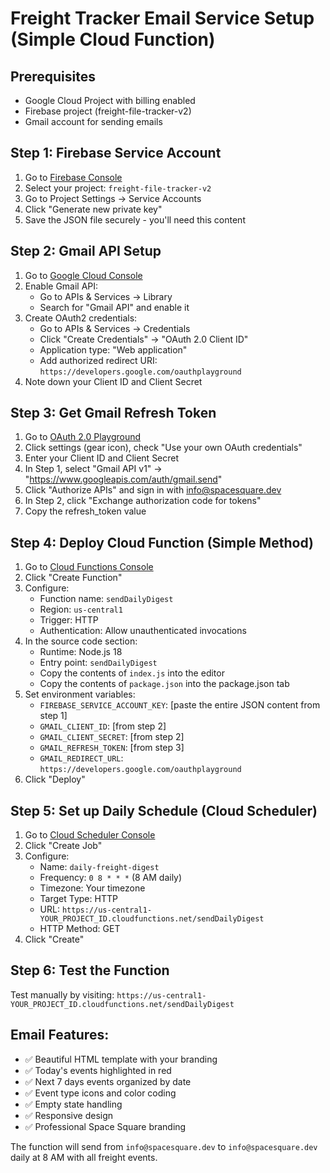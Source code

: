 # Freight Tracker Email Service Setup (Simple Cloud Function)

## Prerequisites
- Google Cloud Project with billing enabled
- Firebase project (freight-file-tracker-v2)
- Gmail account for sending emails

## Step 1: Firebase Service Account

1. Go to [Firebase Console](https://console.firebase.google.com/)
2. Select your project: `freight-file-tracker-v2`
3. Go to Project Settings → Service Accounts
4. Click "Generate new private key"
5. Save the JSON file securely - you'll need this content

## Step 2: Gmail API Setup

1. Go to [Google Cloud Console](https://console.cloud.google.com/)
2. Enable Gmail API:
   - Go to APIs & Services → Library
   - Search for "Gmail API" and enable it
3. Create OAuth2 credentials:
   - Go to APIs & Services → Credentials
   - Click "Create Credentials" → "OAuth 2.0 Client ID"
   - Application type: "Web application"
   - Add authorized redirect URI: `https://developers.google.com/oauthplayground`
4. Note down your Client ID and Client Secret

## Step 3: Get Gmail Refresh Token

1. Go to [OAuth 2.0 Playground](https://developers.google.com/oauthplayground/)
2. Click settings (gear icon), check "Use your own OAuth credentials"
3. Enter your Client ID and Client Secret
4. In Step 1, select "Gmail API v1" → "https://www.googleapis.com/auth/gmail.send"
5. Click "Authorize APIs" and sign in with info@spacesquare.dev
6. In Step 2, click "Exchange authorization code for tokens"
7. Copy the refresh_token value

## Step 4: Deploy Cloud Function (Simple Method)

1. Go to [Cloud Functions Console](https://console.cloud.google.com/functions)
2. Click "Create Function"
3. Configure:
   - Function name: `sendDailyDigest`
   - Region: `us-central1`
   - Trigger: HTTP
   - Authentication: Allow unauthenticated invocations
4. In the source code section:
   - Runtime: Node.js 18
   - Entry point: `sendDailyDigest`
   - Copy the contents of `index.js` into the editor
   - Copy the contents of `package.json` into the package.json tab
5. Set environment variables:
   - `FIREBASE_SERVICE_ACCOUNT_KEY`: [paste the entire JSON content from step 1]
   - `GMAIL_CLIENT_ID`: [from step 2]
   - `GMAIL_CLIENT_SECRET`: [from step 2]
   - `GMAIL_REFRESH_TOKEN`: [from step 3]
   - `GMAIL_REDIRECT_URL`: `https://developers.google.com/oauthplayground`
6. Click "Deploy"

## Step 5: Set up Daily Schedule (Cloud Scheduler)

1. Go to [Cloud Scheduler Console](https://console.cloud.google.com/cloudscheduler)
2. Click "Create Job"
3. Configure:
   - Name: `daily-freight-digest`
   - Frequency: `0 8 * * *` (8 AM daily)
   - Timezone: Your timezone
   - Target Type: HTTP
   - URL: `https://us-central1-YOUR_PROJECT_ID.cloudfunctions.net/sendDailyDigest`
   - HTTP Method: GET
4. Click "Create"

## Step 6: Test the Function

Test manually by visiting: `https://us-central1-YOUR_PROJECT_ID.cloudfunctions.net/sendDailyDigest`

## Email Features:
- ✅ Beautiful HTML template with your branding
- ✅ Today's events highlighted in red
- ✅ Next 7 days events organized by date
- ✅ Event type icons and color coding
- ✅ Empty state handling
- ✅ Responsive design
- ✅ Professional Space Square branding

The function will send from `info@spacesquare.dev` to `info@spacesquare.dev` daily at 8 AM with all freight events.
